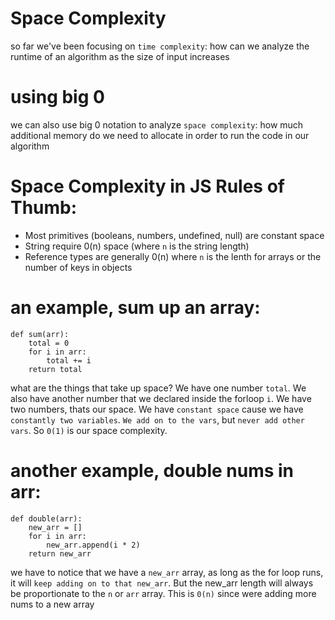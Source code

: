 # Space Complexity

so far we've been focusing on `time complexity`: how can we analyze the runtime of an algorithm as the size of input increases

# using big 0

we can also use big 0 notation to analyze `space complexity`: how much additional memory do we need to allocate in order to run the code in our algorithm

# Space Complexity in JS Rules of Thumb:

- Most primitives (booleans, numbers, undefined, null) are constant space
- String require 0(n) space (where `n` is the string length)
- Reference types are generally 0(n) where `n` is the lenth for arrays or the number of keys in objects

# an example, sum up an array:

    def sum(arr):
        total = 0
        for i in arr:
            total += i
        return total
    
what are the things that take up space? We have one number `total`. We also have another number that we declared inside the forloop `i`. We have two numbers, thats our space. We have `constant space` cause we have `constantly two variables`. `We add on to the vars`, but `never add other vars`. So `0(1)` is our space complexity.

# another example, double nums in arr:

    def double(arr):
        new_arr = []
        for i in arr:
            new_arr.append(i * 2)
        return new_arr

we have to notice that we have a `new_arr` array, as long as the for loop runs, it will `keep adding on to that new_arr`. But the new_arr length will always be proportionate to the `n` or `arr` array. This is `0(n)` since were adding more nums to a new array
